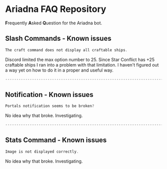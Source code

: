 # Ariadna FAQ Repository

**F**requently **A**sked **Q**uestion for the Ariadna bot.


## Slash Commands - Known issues
```js
The craft command does not display all craftable ships.
```

Discord limited the max option number to 25. Since Star Conflict has +25 craftable ships I ran into a problem with that limitation.
I haven't figured out a way yet on how to do it in a proper and useful way.

```js
--------------------------------------------------------------------------------------------------------------------
```

## Notification - Known issues

```js
Portals notification seems to be broken?
```

No idea why that broke. Investigating.

```js
--------------------------------------------------------------------------------------------------------------------
```

## Stats Command - Known issues

```js
Image is not displayed correctly.
```

No idea why that broke. Investigating.
